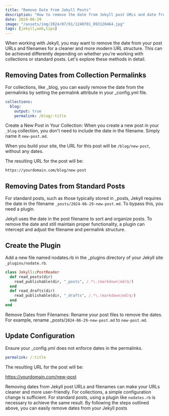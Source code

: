 ```yaml
---
title: "Remove Date from Jekyll Posts"
description: "How to remove the date from Jekyll post URLs and date from filenames."
date: 2024-06-29
image: "/assets/img/2024/07/01/1240701_093120464.jpg"
tags: [jekyll,web,tips]
---
```


When working with Jekyll, you may want to remove the date from your post URLs and filenames for a cleaner and more modern URL structure. This can be achieved differently depending on whether you're working with collections or standard posts. Let's explore these methods in detail.


## Removing Dates from Collection Permalinks

For collections, like _blog, you can easily remove the date from the permalinks by setting the permalink attribute in your _config.yml file.


```yml
collections:
  blog:
    output: true
    permalink: /blog/:title
```

Create a New Post in Your Collection: When you create a new post in your `_blog` collection, you don't need to include the date in the filename. Simply name it `new-post.md`.

When you build your site, the URL for this post will be `/blog/new-post`, without any dates.

The resulting URL for the post will be:
 
```html
https://yourdomain.com/blog/new-post
```

## Removing Dates from Standard Posts

For standard posts, such as those typically stored in _posts, Jekyll requires the date in the filename  `_posts/2024-06-29-new-post.md`. To bypass this, you need a plugin.

Jekyll uses the date in the post filename to sort and organize posts. To remove the date and still maintain proper functionality, a plugin can intercept and adjust the filename and permalink structure.

## Create the Plugin

Add a new file named nodates.rb in the _plugins directory of your Jekyll site `_plugins/nodate.rb`.

```ruby
class Jekyll::PostReader
  def read_posts(dir)
    read_publishable(dir, "_posts", /.*\.(markdown|md)$/)
  end
  def read_drafts(dir)
    read_publishable(dir, "_drafts", /.*\.(markdown|md)$/)
  end
end
```

Remove Dates from Filenames: Rename your post files to remove the dates. For example, rename _posts/`2024-06-29-new-post.md` to `new-post.md`.

## Update Configuration

Ensure your _config.yml does not enforce dates in the permalinks.

```yaml
permalink: /:title
```

The resulting URL for the post will be:

https://yourdomain.com/new-post 

Removing dates from Jekyll post URLs and filenames can make your URLs cleaner and more user-friendly. For collections, a simple configuration change is sufficient. For standard posts, using a plugin like `nodates.rb` is necessary to achieve the same result. By following the steps outlined above, you can easily remove dates from your Jekyll posts